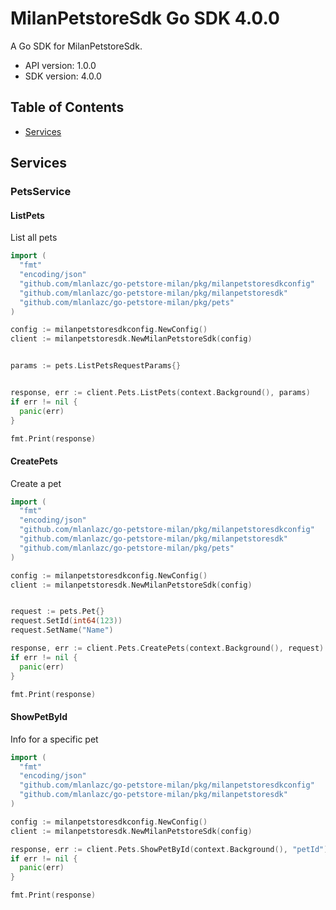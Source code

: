 # MilanPetstoreSdk Go SDK 4.0.0

A Go SDK for MilanPetstoreSdk.

- API version: 1.0.0
- SDK version: 4.0.0

## Table of Contents

- [Services](#services)

## Services

### PetsService

#### ListPets

List all pets

```GO
import (
  "fmt"
  "encoding/json"
  "github.com/mlanlazc/go-petstore-milan/pkg/milanpetstoresdkconfig"
  "github.com/mlanlazc/go-petstore-milan/pkg/milanpetstoresdk"
  "github.com/mlanlazc/go-petstore-milan/pkg/pets"
)

config := milanpetstoresdkconfig.NewConfig()
client := milanpetstoresdk.NewMilanPetstoreSdk(config)


params := pets.ListPetsRequestParams{}


response, err := client.Pets.ListPets(context.Background(), params)
if err != nil {
  panic(err)
}

fmt.Print(response)
```

#### CreatePets

Create a pet

```GO
import (
  "fmt"
  "encoding/json"
  "github.com/mlanlazc/go-petstore-milan/pkg/milanpetstoresdkconfig"
  "github.com/mlanlazc/go-petstore-milan/pkg/milanpetstoresdk"
  "github.com/mlanlazc/go-petstore-milan/pkg/pets"
)

config := milanpetstoresdkconfig.NewConfig()
client := milanpetstoresdk.NewMilanPetstoreSdk(config)


request := pets.Pet{}
request.SetId(int64(123))
request.SetName("Name")

response, err := client.Pets.CreatePets(context.Background(), request)
if err != nil {
  panic(err)
}

fmt.Print(response)
```

#### ShowPetById

Info for a specific pet

```GO
import (
  "fmt"
  "encoding/json"
  "github.com/mlanlazc/go-petstore-milan/pkg/milanpetstoresdkconfig"
  "github.com/mlanlazc/go-petstore-milan/pkg/milanpetstoresdk"
)

config := milanpetstoresdkconfig.NewConfig()
client := milanpetstoresdk.NewMilanPetstoreSdk(config)

response, err := client.Pets.ShowPetById(context.Background(), "petId")
if err != nil {
  panic(err)
}

fmt.Print(response)
```
